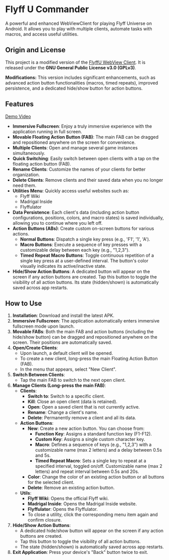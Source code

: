 # Flyff U Commander

A powerful and enhanced WebViewClient for playing Flyff Universe on Android. It allows you to play with multiple clients, automate tasks with macros, and access useful utilities.

## Origin and License

This project is a modified version of the [FlyffU WebView Client](https://github.com/ils94/FlyffUAndroid). It is released under the **GNU General Public License v3.0 (GPLv3)**.

**Modifications:** This version includes significant enhancements, such as advanced action button functionalities (macros, timed repeats), improved persistence, and a dedicated hide/show button for action buttons.

## Features

[Demo Video](https://www.youtube.com/watch?v=Gwpo5B9kRac)

*   **Immersive Fullscreen**: Enjoy a truly immersive experience with the application running in full screen.
*   **Movable Floating Action Button (FAB)**: The main FAB can be dragged and repositioned anywhere on the screen for convenience.
*   **Multiple Clients**: Open and manage several game instances simultaneously.
*   **Quick Switching**: Easily switch between open clients with a tap on the floating action button (FAB).
*   **Rename Clients**: Customize the names of your clients for better organization.
*   **Delete Clients**: Remove clients and their saved data when you no longer need them.
*   **Utilities Menu**: Quickly access useful websites such as:
    *   Flyff Wiki
    *   Madrigal Inside
    *   Flyffulator
*   **Data Persistence**: Each client's data (including action button configurations, positions, colors, and macro states) is saved individually, allowing you to continue where you left off.
*   **Action Buttons (ABs)**: Create custom on-screen buttons for various actions.
    *   **Normal Buttons**: Dispatch a single key press (e.g., 'F1', '1', 'A').
    *   **Macro Buttons**: Execute a sequence of key presses with a customizable delay between each key (e.g., "1,2,3").
    *   **Timed Repeat Macro Buttons**: Toggle continuous repetition of a single key press at a user-defined interval. The button's color visually indicates its active/inactive state.
*   **Hide/Show Action Buttons**: A dedicated button will appear on the screen if any action buttons are created. Tap this button to toggle the visibility of all action buttons. Its state (hidden/shown) is automatically saved across app restarts.

## How to Use

1.  **Installation**: Download and install the latest APK.
2.  **Immersive Fullscreen**: The application automatically enters immersive fullscreen mode upon launch.
3.  **Movable FABs**: Both the main FAB and action buttons (including the hide/show button) can be dragged and repositioned anywhere on the screen. Their positions are automatically saved.
4.  **Open/Create Clients**:
    *   Upon launch, a default client will be opened.
    *   To create a new client, long-press the main Floating Action Button (FAB).
    *   In the menu that appears, select "New Client".
5.  **Switch Between Clients**:
    *   Tap the main FAB to switch to the next open client.
6.  **Manage Clients (Long-press the main FAB)**:
    *   **Clients**:
        *   **Switch to**: Switch to a specific client.
        *   **Kill**: Close an open client (data is retained).
        *   **Open**: Open a saved client that is not currently active.
        *   **Rename**: Change a client's name.
        *   **Delete**: Permanently remove a client and all its data.
    *   **Action Buttons**: 
        *   **New**: Create a new action button. You can choose from:
            *   **Function Key**: Assigns a standard function key (F1-F12).
            *   **Custom Key**: Assigns a single custom character key.
            *   **Macro**: Defines a sequence of keys (e.g., "1,2,3") with a customizable name (max 2 letters) and a delay between 0.5s and 5s.
            *   **Timed Repeat Macro**: Sets a single key to repeat at a specified interval, toggled on/off. Customizable name (max 2 letters) and repeat interval between 0.5s and 20s.
        *   **Color**: Change the color of an existing action button or all buttons for the selected client.
        *   **Delete**: Remove an existing action button.
    *   **Utils**:
        *   **Flyff Wiki**: Opens the official Flyff wiki.
        *   **Madrigal Inside**: Opens the Madrigal Inside website.
        *   **Flyffulator**: Opens the Flyffulator.
        *   To close a utility, click the corresponding menu item again and confirm closure.
7.  **Hide/Show Action Buttons**:
    *   A dedicated hide/show button will appear on the screen if any action buttons are created.
    *   Tap this button to toggle the visibility of all action buttons.
    *   The state (hidden/shown) is automatically saved across app restarts.
8.  **Exit Application**: Press your device's "Back" button twice to exit.
